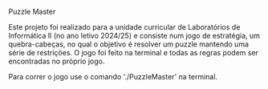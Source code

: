 Puzzle Master

Este projeto foi realizado para a unidade curricular de Laboratórios de Informática II (no ano letivo 2024/25) e consiste num jogo de estratégia, um quebra-cabeças, no qual o objetivo é resolver um puzzle mantendo uma série de restrições.
O jogo foi feito na terminal e todas as regras podem ser encontradas no próprio jogo.

Para correr o jogo use o comando './PuzzleMaster' na terminal.
